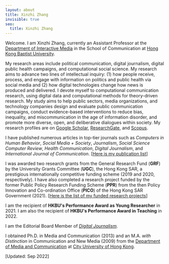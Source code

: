 ```yaml
---
layout: about
title: Xinzhi Zhang
invisible: true
seo:
  title: Xinzhi Zhang
---
```



Welcome. I am Xinzhi Zhang, currently an Assistant Professor at the [Department of Interactive Media](https://scholars.hkbu.edu.hk/en/persons/xinzhi-zhang-11) in the School of Communication at [Hong Kong Baptist University](http://www.hkbu.edu.hk).   

My research areas include political communication, digital journalism, digital public health campaigns, and computational social science. My research aims to advance two lines of intellectual inquiry: (1) how people receive, process, and engage with information on politics and public health via social media and (2) how digital technologies change how news is produced and delivered. I devote myself to computational communication research, using digital data and computational methods for theory-driven research. My study aims to help public sectors, media organizations, and technology companies design and evaluate public communication campaigns, conduct evidence-based interventions to reduce bias, inequality, and miscommunication in the age of information disorder, and promote more diverse, open, and deliberative dialogues within society. My research profiles are on [Google Scholar](https://scholar.google.com.hk/citations?user=iOFeIDIAAAAJ&hl=en), [ResearchGate](https://www.researchgate.net/profile/Xinzhi_Zhang3), and [Scopus](https://scholars.hkbu.edu.hk/en/persons/xinzhi-zhang-11). 

I have published numerous articles in top-tier journals such as *Computers in Human Behavior*, *Social Media + Society*, *Journalism*, *Social Science Computer Review*, *Health Communication*, *Digital Journalism*, and *International Journal of Communication*. [[Here is my publication list](https://xzzhang2.github.io/pages/pubs.html)]

I was awarded two research grants from the General Research Fund (**GRF**) by the University Grants Committee (**UGC**), the Hong Kong SAR, a prestigious internationally competitive funding scheme (2019 and 2020, respectively). I have also completed a research project funded by the former Public Policy Research Funding Scheme (**PPR**) from the then Policy Innovation and Co-ordination Office (**PICO**) of the Hong Kong SAR Government (2021). [[Here is the list of my funded research projects](https://xzzhang2.github.io/pages/projects.html)] 

I am the recipient of **HKBU's Performance Award as Young Researcher** in 2021. I am also the recipient of **HKBU's Performance Award in Teaching** in 2022. 

I am the Editorial Board Member of [*Digital Journalism*](https://www.tandfonline.com/toc/rdij20/current).  

I obtained Ph.D. in Media and Communication (2013) and an M.A. *with Distinction* in Communication and New Media (2009) from the [Department of Media and Communication](http://www6.cityu.edu.hk/com/) at [City University of Hong Kong](www.cityu.edu.hk).

[Updated: Sep 2022] 


